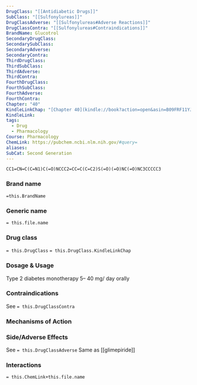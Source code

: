 ```yaml
---
DrugClass: "[[Antidiabetic Drugs]]"
SubClass: "[[Sulfonylureas]]"
DrugClassAdverse: "[[Sulfonylureas#Adverse Reactions]]"
DrugClassContra: "[[Sulfonylureas#Contraindications]]"
BrandName: Glucotrol
SecondaryDrugClass: 
SecondarySubClass: 
SecondaryAdverse: 
SecondaryContra: 
ThirdDrugClass: 
ThirdSubClass: 
ThirdAdverse: 
ThirdContra: 
FourthDrugClass: 
FourthSubClass: 
FourthAdverse: 
FourthContra: 
Chapter: "40"
KindleLinkChap: "[Chapter 40](kindle://book?action=open&asin=B09FRF11YJ&location=22730)"
KindleLink: 
tags:
  - Drug
  - Pharmacology
Course: Pharmacology
ChemLink: https://pubchem.ncbi.nlm.nih.gov/#query=
aliases: 
SubCat: Second Generation
---
```

```smiles
CC1=CN=C(C=N1)C(=O)NCCC2=CC=C(C=C2)S(=O)(=O)NC(=O)NC3CCCCC3
```

### Brand name
`=this.BrandName`

### Generic name
`= this.file.name`

### Drug class 
`= this.DrugClass`
	`= this.DrugClass.KindleLinkChap`

### Dosage & Usage
Type 2 diabetes monotherapy 
5– 40 mg/ day orally

### Contraindications
See `= this.DrugClassContra`

### Mechanisms of Action


### Side/Adverse Effects
See `= this.DrugClassAdverse`
Same as [[glimepiride]]

### Interactions

`= this.ChemLink+this.file.name`

